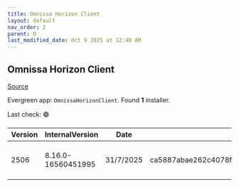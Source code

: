 ```yaml
---
title: Omnissa Horizon Client
layout: default
nav_order: 2
parent: O
last_modified_date: Oct 9 2025 at 12:40 AM
---
```


## Omnissa Horizon Client

[Source](https://customerconnect.omnissa.com/downloads/info/slug/desktop_end_user_computing/omnissa_horizon_clients/8)

Evergreen app: `OmnissaHorizonClient`. Found **1** installer.

Last check: 🟢

| Version | InternalVersion    | Date      | Sha256                                                           | Size     | Type | URI                                                                                                                                                                                                                          |
| ------- | ------------------ | --------- | ---------------------------------------------------------------- | -------- | ---- | ---------------------------------------------------------------------------------------------------------------------------------------------------------------------------------------------------------------------------- |
| 2506    | 8.16.0-16560451995 | 31/7/2025 | ca5887abae262c4078fcfe60657c35f12a87c3506bf2e9236d00a8f0b9d7f5ef | 298.3 MB | exe  | [https://download3.omnissa.com/software/CART26FQ2_WIN_2506/Omnissa-Horizon-Client-2506-8.16.0-16560451995.exe](https://download3.omnissa.com/software/CART26FQ2_WIN_2506/Omnissa-Horizon-Client-2506-8.16.0-16560451995.exe) |
